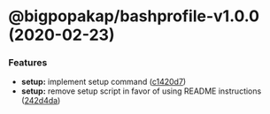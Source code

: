 # @bigpopakap/bashprofile-v1.0.0 (2020-02-23)


### Features

* **setup:** implement setup command ([c1420d7](https://github.com/bigpopakap/shared-system-tools/commit/c1420d7105f1f79fac0c26f2d4d092456305473f))
* **setup:** remove setup script in favor of using README instructions ([242d4da](https://github.com/bigpopakap/shared-system-tools/commit/242d4dad5b72d6299065efe6d1b1aa70b146fe50))
